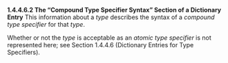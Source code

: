 **1.4.4.6.2 The “Compound Type Specifier Syntax” Section of a Dictionary Entry** This information about a *type* describes the syntax of a *compound type specifier* for that *type*. 

Whether or not the *type* is acceptable as an *atomic type specifier* is not represented here; see Section 1.4.4.6 (Dictionary Entries for Type Specifiers). 

